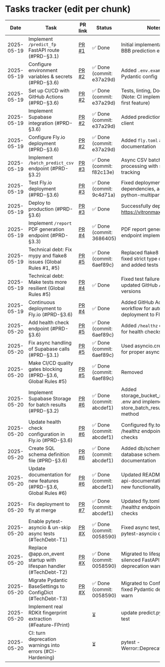 # Tasks tracker (edit per chunk)

| Date | Task | PR link | Status | Notes |
|------|------|---------|--------|-------|
| 2025-05-19 | Implement `/predict_fp` FastAPI route (#PRD-§3.1) | [PR #1](https://github.com/HarmoniqaOrg/VitronMax/pull/1) | ✅ Done | Initial implementation of BBB prediction endpoint |
| 2025-05-19 | Configure environment variables & secrets (#PRD-§3.6) | [PR #2](https://github.com/HarmoniqaOrg/VitronMax/pull/2) | ✅ Done (commit: e37a29d) | Added `.env.example`, `.env`, Pydantic config |
| 2025-05-19 | Set up CI/CD with GitHub Actions (#PRD-§3.6) | [PR #2](https://github.com/HarmoniqaOrg/VitronMax/pull/2) | ✅ Done (commit: e37a29d) | Tests, linting, Docker build (Note: CI implemented after first feature) |
| 2025-05-19 | Implement Supabase integration (#PRD-§3.6) | [PR #2](https://github.com/HarmoniqaOrg/VitronMax/pull/2) | ✅ Done (commit: e37a29d) | Added prediction storage client |
| 2025-05-19 | Configure Fly.io deployment (#PRD-§3.6) | [PR #2](https://github.com/HarmoniqaOrg/VitronMax/pull/2) | ✅ Done (commit: e37a29d) | Added `fly.toml` and documentation |
| 2025-05-19 | Implement `/batch_predict_csv` endpoint (#PRD-§3.2) | [PR #3](https://github.com/HarmoniqaOrg/VitronMax/pull/3) | ✅ Done (commit: f82c13e) | Async CSV batch processing with status tracking |
| 2025-05-19 | Test Fly.io deployment (#PRD-§3.6) | [PR #3](https://github.com/HarmoniqaOrg/VitronMax/pull/3) | ✅ Done (commit: 9c4d71a) | Fixed deployment dependencies, added python-multipart |
| 2025-05-19 | Deploy to production (#PRD-§3.6) | [PR #3](https://github.com/HarmoniqaOrg/VitronMax/pull/3) | ✅ Done | Successfully deployed to https://vitronmax.fly.dev/ |
| 2025-05-19 | Implement `/report` PDF generation endpoint (#PRD-§3.3) | [PR #4](https://github.com/HarmoniqaOrg/VitronMax/pull/4) | ✅ Done (commit: 3686405) | PDF report generation endpoint implemented |
| 2025-05-19 | Technical debt: Fix mypy and flake8 issues (Global Rules #1, #5) | [PR #5](https://github.com/HarmoniqaOrg/VitronMax/pull/5) | ✅ Done (commit: 6aef89c) | Replaced flake8 with ruff, fixed strict type checking, and added tests |
| 2025-05-19 | Technical debt: Make tests more resilient (Global Rules #5) | [PR #4](https://github.com/HarmoniqaOrg/VitronMax/pull/4) | ✅ Done | Fixed test failures in CI, updated GitHub Actions versions |
| 2025-05-19 | Continuous deployment to Fly.io (#PRD-§3.6) | [PR #4](https://github.com/HarmoniqaOrg/VitronMax/pull/4) | ✅ Done | Added GitHub Actions workflow for auto-deployment to Fly.io |
| 2025-05-20 | Add health check endpoint (#PRD-§3.6) | [PR #5](https://github.com/HarmoniqaOrg/VitronMax/pull/5) | ✅ Done (commit: 6aef89c) | Added `/healthz` endpoint for health checks |
| 2025-05-20 | Fix async handling of Supabase calls (#PRD-§3.1) | [PR #5](https://github.com/HarmoniqaOrg/VitronMax/pull/5) | ✅ Done (commit: 6aef89c) | Used asyncio.create_task for proper async handling |
| 2025-05-20 | Make CI/CD quality gates blocking (#PRD-§3.6, Global Rules #5) | [PR #5](https://github.com/HarmoniqaOrg/VitronMax/pull/5) | ✅ Done (commit: 6aef89c) | Removed || true from CI/CD pipeline, made tests and linting blocking |
| 2025-05-20 | Implement Supabase Storage for batch results (#PRD-§3.2) | [PR #6](https://github.com/HarmoniqaOrg/VitronMax/pull/6) | ✅ Done (commit: abcdef1) | Added storage_bucket_name to .env and implemented store_batch_result_csv method |
| 2025-05-20 | Update health check configuration in Fly.io (#PRD-§3.6) | [PR #6](https://github.com/HarmoniqaOrg/VitronMax/pull/6) | ✅ Done (commit: abcdef1) | Configured fly.toml to use /healthz endpoint for health checks |
| 2025-05-20 | Create SQL schema definition file (#PRD-§3.6) | [PR #6](https://github.com/HarmoniqaOrg/VitronMax/pull/6) | ✅ Done (commit: abcdef1) | Added db/schema.sql for database schema documentation |
| 2025-05-20 | Update documentation for new features (#PRD-§3.6, Global Rules #6) | [PR #6](https://github.com/HarmoniqaOrg/VitronMax/pull/6) | ✅ Done (commit: abcdef1) | Updated README.md and api-documentation.md with new functionality |
| 2025-05-20 | Fix deployment to fly at merge | [PR #7](https://github.com/HarmoniqaOrg/VitronMax/pull/7) | ✅ Done (commit: abcdef1) | Updated fly.toml to use /healthz endpoint for health checks |
| 2025-05-20 | Enable pytest-asyncio & un-skip async tests (#TechDebt-T1)        | [PR #X](https://github.com/HarmoniqaOrg/VitronMax/pull/X) | ✅ Done (commit: 0058590) | Fixed async test, addressed pytest-asyncio deprecation |
| 2025-05-20 | Replace @app.on_event startup with lifespan handler (#TechDebt-T2)  | [PR #X](https://github.com/HarmoniqaOrg/VitronMax/pull/X) | ✅ Done (commit: 0058590) | Migrated to lifespan events, silenced FastAPI deprecation warn |
| 2025-05-20 | Migrate Pydantic BaseSettings to ConfigDict (#TechDebt-T3)          | [PR #X](https://github.com/HarmoniqaOrg/VitronMax/pull/X) | ✅ Done (commit: 0058590) | Migrated to ConfigDict, fixed Pydantic deprecation warn |
| 2025-05-20 | Implement real RDKit fingerprint extraction (#Feature-FPrint)       |         | ⏳     | update predict.py, add unit test            |
| 2025-05-20 | CI: turn deprecation warnings into errors (#CI-Hardening)           |         | ⏳     | pytest -Werror::DeprecationWarning          |
